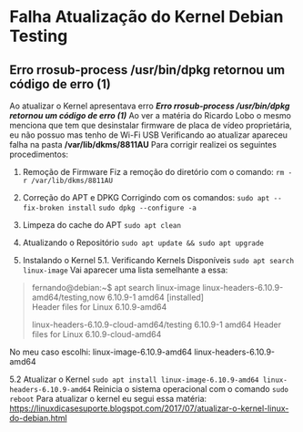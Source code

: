 # Falha Atualização do Kernel Debian Testing
## Erro rrosub-process /usr/bin/dpkg retornou um código de erro (1)

Ao atualizar o Kernel apresentava erro ***Erro rrosub-process /usr/bin/dpkg retornou um código de erro (1)***
Ao ver a matéria do Ricardo Lobo o mesmo menciona que tem que desinstalar firmware de placa de vídeo proprietária, eu não possuo mas tenho de Wi-Fi USB
Verificando ao atualizar apareceu falha na pasta **/var/lib/dkms/8811AU** 
Para corrigir realizei os seguintes procedimentos:
 1. Remoção de  Firmware
Fiz a remoção do diretório com o comando: 
`rm -r /var/lib/dkms/8811AU`
 2. Correção do APT e DPKG
Corrigindo com os comandos: 
    `sudo apt --fix-broken install`
    `sudo dpkg --configure -a`
 3. Limpeza do cache do APT
`sudo apt clean`
 4. Atualizando o Repositório
    `sudo apt update && sudo apt upgrade`
    
 5. Instalando o Kernel
 5.1. Verificando Kernels Disponíveis 
 `sudo apt search linux-image`
 Vai aparecer uma lista semelhante a essa:
> fernando@debian:~$ apt search linux-image
> linux-headers-6.10.9-amd64/testing,now 6.10.9-1 amd64 [installed]  
> Header files for Linux 6.10.9-amd64
> 
> linux-headers-6.10.9-cloud-amd64/testing 6.10.9-1 amd64   Header files
> for Linux 6.10.9-cloud-amd64

No meu caso escolhi:
linux-image-6.10.9-amd64 linux-headers-6.10.9-amd64

 5.2 Atualizar o Kernel
 `sudo apt install linux-image-6.10.9-amd64 linux-headers-6.10.9-amd64`
Reinicia o sistema operacional com o comando `sudo reboot`
Para atualizar o kernel eu segui essa matéria: 
https://linuxdicasesuporte.blogspot.com/2017/07/atualizar-o-kernel-linux-do-debian.html
  



